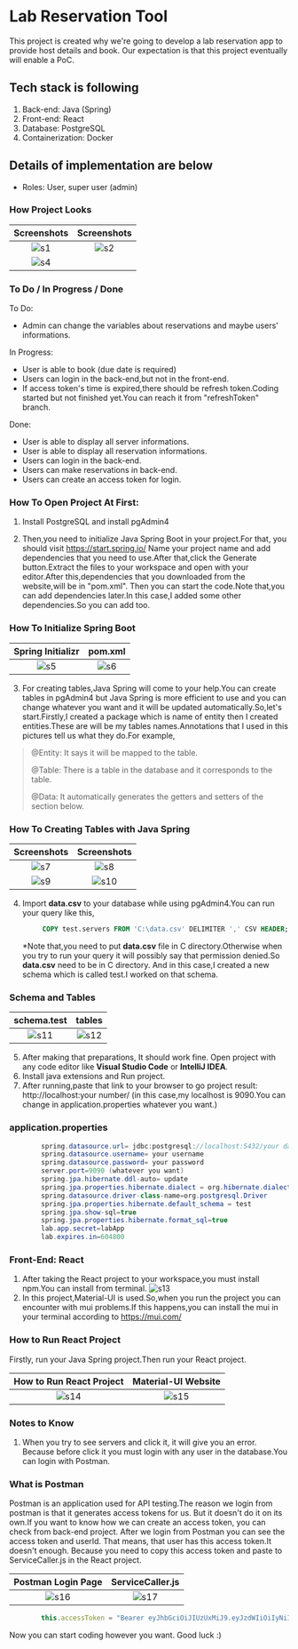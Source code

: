 
# Lab Reservation Tool

This project is created why we're going to develop a lab reservation app to provide host details and book. Our expectation is that this project eventually will enable a PoC. 

## Tech stack is following
1. Back-end: Java (Spring)
2. Front-end: React
3. Database: PostgreSQL
4. Containerization: Docker

## Details of implementation are below
- Roles: User, super user (admin)

### How Project Looks

	
Screenshots           |  Screenshots 
:-------------------------:|:-------------------------:
![s1](Screenshots/login.jfif)  |  ![s2](Screenshots/reservations.jfif)
  |  ![s4](Screenshots/newReservation.jfif)

### To Do / In Progress / Done

To Do:
* Admin can change the variables about reservations and maybe users' informations.

In Progress:
* User is able to book (due date is required)
* Users can login in the back-end,but not in the front-end.
* If access token's time is expired,there should be refresh token.Coding started but not finished yet.You can reach it from "refreshToken" branch. 

Done:
* User is able to display all server informations.
* User is able to display all reservation informations.
* Users can login in the back-end.
* Users can make reservations in back-end.
* Users can create an access token for login.

### How To Open Project At First:
1. Install PostgreSQL and install pgAdmin4 

2. Then,you need to initialize Java Spring Boot in your project.For that, you should visit https://start.spring.io/
Name your project name and add dependencies that you need to use.After that,click the Generate button.Extract the files to your workspace and open with your editor.After this,dependencies that you downloaded from the website,will be in "pom.xml".
Then you can start the code.Note that,you can add dependencies later.In this case,I added some other dependencies.So you can add too.

### How To Initialize Spring Boot

Spring Initializr           |  pom.xml 
:-------------------------:|:-------------------------:
![s5](Screenshots/spring.jfif)  |  ![s6](Screenshots/pom.jfif)

3. For creating tables,Java Spring will come to your help.You can create tables in pgAdmin4 but Java Spring is more efficient to use and you can change
whatever you want and it will be updated automatically.So,let's start.Firstly,I created a package which is name of entity then I created
entities.These are will be my tables names.Annotations that I used in this pictures tell us what they do.For example,
>@Entity: It says it will be mapped to the table.
> 
>@Table: There is a table in the database and it corresponds to the table.
> 
>@Data: It automatically generates the getters and setters of the section below.


### How To Creating Tables with Java Spring

Screenshots           |  Screenshots 
:-------------------------:|:-------------------------:
![s7](Screenshots/entities.jfif)  |  ![s8](Screenshots/user.jfif)
![s9](Screenshots/entReservation.jfif)  |  ![s10](Screenshots/entServer.jfif)
   
4. Import **data.csv** to your database while using pgAdmin4.You can run your query like this,
   ```SQL
        COPY test.servers FROM 'C:\data.csv' DELIMITER ',' CSV HEADER;
   ```
   *Note that,you need to put **data.csv** file in C directory.Otherwise when you try to run your query it will possibly say that permission denied.So **data.csv** need to be in C directory.
   And in this case,I created a new schema which is called test.I worked on that schema.
### Schema and Tables

   schema.test           |  tables
   :-------------------------:|:-------------------------:
   ![s11](Screenshots/schema.jfif) | ![s12](Screenshots/tables.jfif)
5. After making that preparations, It should work fine. Open project with any code editor like **Visual Studio Code** or **IntelliJ IDEA**.
6. Install java extensions and Run project.
7. After running,paste that link to your browser to go project result: http://localhost:your number/ (in this case,my localhost is 9090.You can change in application.properties whatever you want.)

### application.properties

```java
        spring.datasource.url= jdbc:postgresql://localhost:5432/your database name
        spring.datasource.username= your username
        spring.datasource.password= your password
        server.port=9090 (whatever you want)
        spring.jpa.hibernate.ddl-auto= update
        spring.jpa.properties.hibernate.dialect = org.hibernate.dialect.PostgreSQLDialect
        spring.datasource.driver-class-name=org.postgresql.Driver
        spring.jpa.properties.hibernate.default_schema = test
        spring.jpa.show-sql=true
        spring.jpa.properties.hibernate.format_sql=true
        lab.app.secret=labApp
        lab.expires.in=604800
   ```

### Front-End: React
1. After taking the React project to your workspace,you must install npm.You can install from terminal.
   ![s13](Screenshots/npmInstall.jfif)
2. In this project,Material-UI is used.So,when you run the project you can encounter with mui problems.If this happens,you can
install the mui in your terminal according to https://mui.com/

### How to Run React Project

   Firstly, run your Java Spring project.Then run your React project.

   How to Run React Project           |  Material-UI Website
   :-------------------------:|:-------------------------:
   ![s14](Screenshots/runStart.jfif) | ![s15](Screenshots/mui.jfif)

### Notes to Know

1. When you try to see servers and click it, it will give you an error. Because before click it you must login with any user
in the database.You can login with Postman.

### What is Postman
   Postman is an application used for API testing.The reason we login from postman is that it generates access tokens for us. But it doesn't do it on its own.If you want to know how we can create an access token, you can check from back-end project.
After we login from Postman you can see the access token and userId. That means, that user has this access token.It doesn't enough. Because you need to copy this access token
and paste to ServiceCaller.js in the React project.

   Postman Login Page           |  ServiceCaller.js
   :-------------------------:|:-------------------------:
   ![s16](Screenshots/loginPostman.jfif) | ![s17](Screenshots/accessToken.jfif)

```javascript
        this.accessToken = "Bearer eyJhbGciOiJIUzUxMiJ9.eyJzdWIiOiIyNiIsImlhdCI6MTY3MjEyNDUwOSwiZXhwIjoxNjcyMTI1MTE0fQ.UYLOSE5q616GKcdhfJL1cAGTt4msUy4v-9uoIYVNryV2JgMF8MjjsAsZTiNyQOyKQlkKi1tZ5M7_BFia7DDiRg";
   ```

Now you can start coding however you want. Good luck :)
